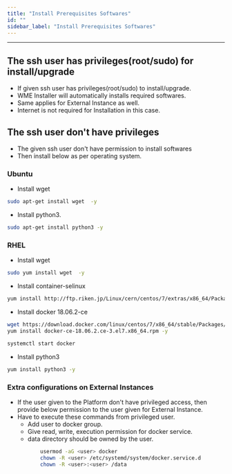 ```yaml
---
title: "Install Prerequisites Softwares"
id: ""
sidebar_label: "Install Prerequisites Softwares"
---
```

---

## The ssh user has privileges(root/sudo) for install/upgrade

- If given ssh user has privileges(root/sudo) to install/upgrade.
- WME Installer will automatically installs required softwares.
- Same applies for External Instance as well.
- Internet is not required for Installation in this case.

## The ssh user don't have privileges

- The given ssh user don't have permission to install softwares
- Then install below as per operating system.

### Ubuntu

- Install  wget

```bash
sudo apt-get install wget  -y
```

- Install python3.

```bash
sudo apt-get install python3 -y
```

### RHEL

- Install  wget

```bash
sudo yum install wget  -y
```

- Install container-selinux

```bash
yum install http://ftp.riken.jp/Linux/cern/centos/7/extras/x86_64/Packages/container-selinux-2.10-2.el7.noarch.rpm -y
```

- Install docker 18.06.2-ce

```bash
wget https://download.docker.com/linux/centos/7/x86_64/stable/Packages/docker-ce-18.06.2.ce-3.el7.x86_64.rpm
yum install docker-ce-18.06.2.ce-3.el7.x86_64.rpm -y
```

```bash
systemctl start docker
```

- Install python3

```bash
yum install python3 -y
```
### Extra configurations on External Instances
- If the user given to the Platform don't have privileged access, then provide below permission to the user given for External Instance. 
- Have to execute these commands from privileged user.
    - Add user to docker group. 
    - Give read, write, execution permission for docker service.
    - data directory should be owned by the user.
        ```bash
            usermod -aG <user> docker
            chown -R <user> /etc/systemd/system/docker.service.d
            chown -R <user>:<user> /data
        ```